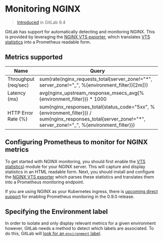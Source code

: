 # Monitoring NGINX
> [Introduced](https://gitlab.com/gitlab-org/gitlab-ce/merge_requests/12621) in GitLab 9.4

GitLab has support for automatically detecting and monitoring NGINX. This is provided by leveraging the [NGINX VTS exporter](https://github.com/hnlq715/nginx-vts-exporter), which translates [VTS statistics](https://github.com/vozlt/nginx-module-vts) into a Prometheus readable form.

## Metrics supported

| Name | Query |
| ---- | ----- |
| Throughput (req/sec) | sum(rate(nginx_requests_total{server_zone!="*", server_zone!="_", %{environment_filter}}[2m])) |
| Latency (ms) | avg(nginx_upstream_response_msecs_avg{%{environment_filter}}) * 1000 |
| HTTP Error Rate (%) | sum(nginx_responses_total{status_code="5xx", %{environment_filter}}) / sum(nginx_responses_total{server_zone!="*", server_zone!="_", %{environment_filter}}) |

## Configuring Prometheus to monitor for NGINX metrics

To get started with NGINX monitoring, you should first enable the [VTS statistics](https://github.com/vozlt/nginx-module-vts)) module for your NGINX server. This will capture and display statistics in an HTML readable form. Next, you should install and configure the [NGINX VTS exporter](https://github.com/hnlq715/nginx-vts-exporter) which parses these statistics and translates them into a Prometheus monitoring endpoint.

If you are using NGINX as your Kubernetes ingress, there is [upcoming direct support](https://github.com/kubernetes/ingress/pull/423) for enabling Prometheus monitoring in the 0.9.0 release.

## Specifying the Environment label

In order to isolate and only display relevant metrics for a given environment
however, GitLab needs a method to detect which labels are associated. To do this, GitLab will [look for an `environment` label](metrics.md#identifying-environments).
